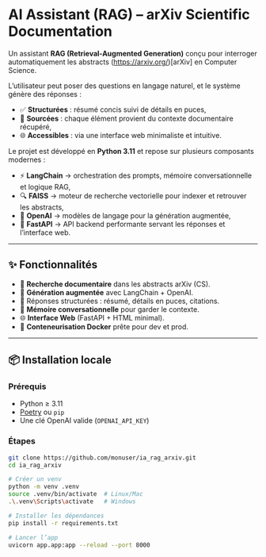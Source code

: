 # AI Assistant (RAG) – arXiv Scientific Documentation

Un assistant **RAG (Retrieval-Augmented Generation)** conçu pour interroger automatiquement les abstracts (https://arxiv.org/)[arXiv] en Computer Science.  

L’utilisateur peut poser des questions en langage naturel, et le système génère des réponses :  

- ✅ **Structurées** : résumé concis suivi de détails en puces,  
- 📖 **Sourcées** : chaque élément provient du contexte documentaire récupéré,  
- 🌐 **Accessibles** : via une interface web minimaliste et intuitive.  

Le projet est développé en **Python 3.11** et repose sur plusieurs composants modernes :  

- ⚡ **LangChain** → orchestration des prompts, mémoire conversationnelle et logique RAG,  
- 🔍 **FAISS** → moteur de recherche vectorielle pour indexer et retrouver les abstracts,  
- 🤖 **OpenAI** → modèles de langage pour la génération augmentée,  
- 🚀 **FastAPI** → API backend performante servant les réponses et l’interface web.  

---

## ✨ Fonctionnalités

- 🔎 **Recherche documentaire** dans les abstracts arXiv (CS).
- 🤖 **Génération augmentée** avec LangChain + OpenAI.
- 📝 Réponses structurées : résumé, détails en puces, citations.
- 💾 **Mémoire conversationnelle** pour garder le contexte.
- 🌐 **Interface Web** (FastAPI + HTML minimal).
- 🐳 **Conteneurisation Docker** prête pour dev et prod.

---

## 📦 Installation locale

### Prérequis
- Python ≥ 3.11
- [Poetry](https://python-poetry.org/) ou `pip`
- Une clé OpenAI valide (`OPENAI_API_KEY`)

### Étapes
```bash
git clone https://github.com/monuser/ia_rag_arxiv.git
cd ia_rag_arxiv

# Créer un venv
python -m venv .venv
source .venv/bin/activate  # Linux/Mac
.\.venv\Scripts\activate   # Windows

# Installer les dépendances
pip install -r requirements.txt

# Lancer l’app
uvicorn app.app:app --reload --port 8000
